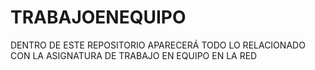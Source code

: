 # TRABAJOENEQUIPO
DENTRO DE ESTE REPOSITORIO APARECERÁ TODO LO RELACIONADO CON LA ASIGNATURA DE TRABAJO EN EQUIPO EN LA RED

